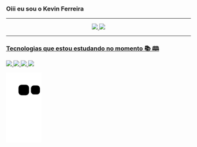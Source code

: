 ### Oiii eu sou o Kevin Ferreira
---
<div  align="center">
  <a href="https://github.com/kevinLyf">
  <img height="160em" src="https://github-readme-stats.vercel.app/api?username=kevinLyf&show_icons=true&theme=tokyonight&include_all_commits=true&count_private=true"/>
  <img height="160em" src="https://github-readme-stats.vercel.app/api/top-langs/?username=kevinLyf&layout=compact&langs_count=7&theme=tokyonight"/>   
</div>
  
---
  
### Tecnologias que estou estudando no momento 📚 🕮
<div style="display: inline_block">
  <img    src="https://img.shields.io/badge/javascript-%23323330.svg?style=for-the-badge&logo=javascript&logoColor=%23F7DF1E">
  <img    src="https://img.shields.io/badge/bootstrap-%23563D7C.svg?style=for-the-badge&logo=bootstrap&logoColor=white">
  <img    src="https://img.shields.io/badge/html5-%23E34F26.svg?style=for-the-badge&logo=html5&logoColor=white">
  <img    src="https://img.shields.io/badge/css3-%231572B6.svg?style=for-the-badge&logo=css3&logoColor=white">
</div>
  
![Snake animation](https://github.com/rafaballerini/rafaballerini/blob/output/github-contribution-grid-snake.svg)
